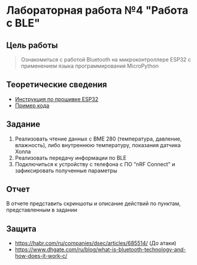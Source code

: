 # Лабораторная работа №4 "Работа с BLE"

## Цель работы
> Ознакомиться с работой Bluetooth на микроконтроллере ESP32 с применением языка программирования MicroPython

## Теоретические сведения
* [Инструкция по прошивке ESP32](../../docs/firmware.md)
* [Пример кода](../../examples/example_6.py)

## Задание
1) Реализовать чтение данных с BME 280 (температура, давление, влажность), либо внутреннюю температуру, показания датчика Холла
2) Реализовать передачу информации по BLE
3) Подключиться к устройству с телефона с ПО "nRF Connect" и зафиксировать полученные параметры

## Отчет
В отчете представить скриншоты и описание действий по пунктам, представленным в задании

## Защита
* https://habr.com/ru/companies/dsec/articles/685514/ (До атаки)
* https://www.dhgate.com/ru/blog/what-is-bluetooth-technology-and-how-does-it-work-c/
